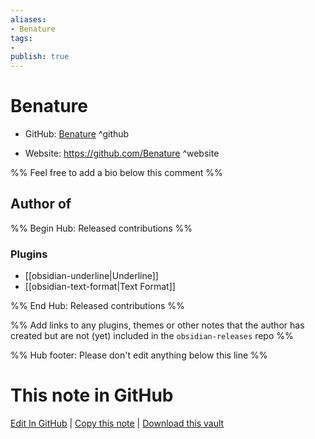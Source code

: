```yaml
---
aliases:
- Benature
tags:
- 
publish: true
---
```


# Benature

- GitHub: [Benature](https://github.com/Benature/) ^github
<!-- - Discord: `@` ^discord-->
- Website: <https://github.com/Benature> ^website
<!-- - [[Publish sites|Publish site]]: ^publish-->

%% Feel free to add a bio below this comment %%


## Author of

%% Begin Hub: Released contributions %%
### Plugins
- [[obsidian-underline|Underline]]
- [[obsidian-text-format|Text Format]]

%% End Hub: Released contributions %%

%% Add links to any plugins, themes or other notes that the author has created but are not (yet) included in the `obsidian-releases` repo %%

<!--
### Unlisted plugins

- 
-->

<!--
### Others

- 
-->

<!--
## Sponsor this author

- [[GitHub sponsors]]: [Sponsor @Benature on GitHub Sponsors](https://github.com/sponsors/Benature) ^github-sponsor
- [[Buy me a coffee]]: ^buy-me-a-coffee
- [[PayPal]]: ^paypal
- [[Patreon]]: ^patreon

-->

<!--
## Follow this author

- [[YouTube Channels|On YouTube]]: ^youtube
- Twitter: ^twitter
- ...
-->

%% Hub footer: Please don't edit anything below this line %%

# This note in GitHub

<span class="git-footer">[Edit In GitHub](https://github.dev/obsidian-community/obsidian-hub/blob/main/01%20-%20Community/People/Benature.md "git-hub-edit-note") | [Copy this note](https://raw.githubusercontent.com/obsidian-community/obsidian-hub/main/01%20-%20Community/People/Benature.md "git-hub-copy-note") | [Download this vault](https://github.com/obsidian-community/obsidian-hub/archive/refs/heads/main.zip "git-hub-download-vault") </span>